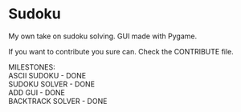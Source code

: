 # Sudoku
My own take on sudoku solving.
GUI made with Pygame.

If you want to contribute you sure can. Check the CONTRIBUTE file.

MILESTONES:               
ASCII SUDOKU      - DONE     
SUDOKU SOLVER     - DONE                    
ADD GUI           - DONE                                    
BACKTRACK SOLVER  - DONE
